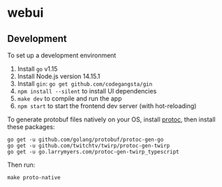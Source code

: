 # webui

## Development

To set up a development environment

1. Install `go` v1.15
2. Install Node.js version 14.15.1
3. Install `gin`: `go get github.com/codegangsta/gin`
4. `npm install --silent` to install UI dependencies
5. `make dev` to compile and run the app
6. `npm start` to start the frontend dev server (with hot-reloading)

To generate protobuf files natively on your OS, install [protoc](https://grpc.io/docs/protoc-installation/), then install these packages:

```shell
go get -u github.com/golang/protobuf/protoc-gen-go
go get -u github.com/twitchtv/twirp/protoc-gen-twirp
go get -u go.larrymyers.com/protoc-gen-twirp_typescript
```

Then run:

```shell
make proto-native
```

